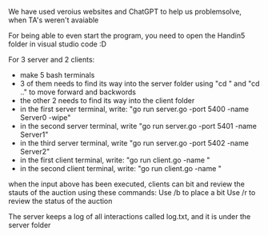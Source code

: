 We have used veroius websites and ChatGPT to help us problemsolve, when TA's weren't avaiable

For being able to even start the program, you need to open the Handin5 folder in visual studio code :D

For 3 server and 2 clients:
- make 5 bash terminals
- 3 of them needs to find its way into the server folder using "cd <something>" and "cd .." to move forward and backwords
- the other 2 needs to find its way into the client folder
- in the first server terminal, write: "go run server.go -port 5400 -name Server0 -wipe"
- in the second server terminal, write "go run server.go -port 5401 -name Server1"
- in the third server terminal, write "go run server.go -port 5402 -name Server2"
- in the first client terminal, write: "go run client.go -name <name>"
- in the second client terminal, write: "go run client.go -name <otherName>"

when the input above has been executed, clients can bit and review the stauts of the auction using these commands:
	Use /b <your bid> to place a bit
	Use /r to review the status of the auction

The server keeps a log of all interactions called log.txt, and it is under the server folder

